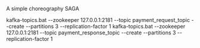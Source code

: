 A simple choreography SAGA

kafka-topics.bat --zookeeper 127.0.0.1:2181 --topic payment_request_topic --create --partitions 3 --replication-factor 1
kafka-topics.bat --zookeeper 127.0.0.1:2181 --topic payment_response_topic --create --partitions 3 --replication-factor 1